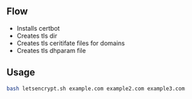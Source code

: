 
## Flow

- Installs certbot
- Creates tls dir
- Creates tls ceritifate files for domains
- Creates tls dhparam file

## Usage

```sh
bash letsencrypt.sh example.com example2.com example3.com
```